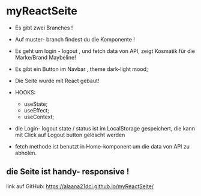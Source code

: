 # myReactSeite

- Es gibt zwei Branches !
- Auf muster- branch findest du die Komponente !
- Es geht um login - logout , und fetch data von API, zeigt Kosmatik für die Marke/Brand Maybeline!
- Es gibt ein Button im Navbar , theme dark-light mood; 

- Die Seite wurde mit React gebaut!
- HOOKS:
   - useState;
   - useEffect;
   - useContext;
 - die Login- logout state / status ist im LocalStorage gespeichert, die kann mit Click auf Logout button gelöscht werden 
 - fetch methode ist benutzt in Home-komponent um die data von API zu abholen.
 
 ## die Seite ist handy- responsive !
 
 
 
 link auf GitHub: https://alaana21dci.github.io/myReactSeite/
